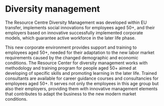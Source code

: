 # Diversity management

The Resource Centre Diversity Management was developed within EU transfer, implements social innovations for employees aged 50+, and their employers based on innovative successfully implemented corporate models, which guarantee active workforce in the later life phase.

 This new corporate environment provides support and training to employees aged 50+, needed for their adaptation to the new labor market requirements caused by the changed demographic and economic conditions. The Resource Center for diversity management works with methodology and training program for people aged 50+ aimed at developing of specific skills and promoting learning in the later life. Trained consultants are available for career guidance courses and consultancies for employees aged 50+. It serves not only the employees in this age group but also their employers, providing them with innovative management elements that contributes to adapt the business to the new modern market conditions.